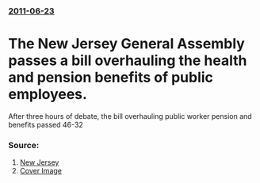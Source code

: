 ### [2011-06-23](/news/2011/06/23/index.md)

# The New Jersey General Assembly passes a bill overhauling the health and pension benefits of public employees. 

After three hours of debate, the bill overhauling public worker pension and benefits passed 46-32 


### Source:

1. [New Jersey](http://www.nj.com/politics/index.ssf/2011/06/assembly_passes_landmark_emplo.html)
1. [Cover Image](http://image.nj.com/home/njo-media/width620/img/star-ledger/photo/2011/06/9731333-standard.jpg)
